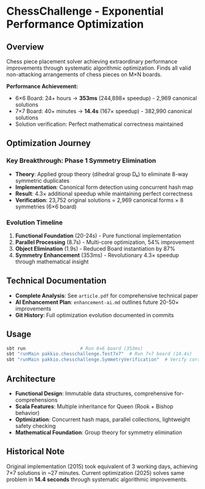 # ChessChallenge - Exponential Performance Optimization

## Overview
Chess piece placement solver achieving extraordinary performance improvements through systematic algorithmic optimization. Finds all valid non-attacking arrangements of chess pieces on M×N boards.

**Performance Achievement:**
- 6×6 Board: 24+ hours → **353ms** (244,898× speedup) - 2,969 canonical solutions
- 7×7 Board: 40+ minutes → **14.4s** (167× speedup) - 382,990 canonical solutions  
- Solution verification: Perfect mathematical correctness maintained

## Optimization Journey

### Key Breakthrough: Phase 1 Symmetry Elimination
- **Theory**: Applied group theory (dihedral group D₄) to eliminate 8-way symmetric duplicates
- **Implementation**: Canonical form detection using concurrent hash map
- **Result**: 4.3× additional speedup while maintaining perfect correctness
- **Verification**: 23,752 original solutions = 2,969 canonical forms × 8 symmetries (6×6 board)

### Evolution Timeline
1. **Functional Foundation** (20-24s) - Pure functional implementation  
2. **Parallel Processing** (8.7s) - Multi-core optimization, 54% improvement
3. **Object Elimination** (1.9s) - Reduced Board instantiation by 87%
4. **Symmetry Enhancement** (353ms) - Revolutionary 4.3× speedup through mathematical insight

## Technical Documentation
- **Complete Analysis**: See `article.pdf` for comprehensive technical paper
- **AI Enhancement Plan**: `enhancement-ai.md` outlines future 20-50× improvements
- **Git History**: Full optimization evolution documented in commits


## Usage
```bash
sbt run                    # Run 6×6 board (353ms)
sbt "runMain pakkio.chesschallenge.Test7x7"  # Run 7×7 board (14.4s)
sbt "runMain pakkio.chesschallenge.SymmetryVerification"  # Verify correctness
```

## Architecture
- **Functional Design**: Immutable data structures, comprehensive for-comprehensions
- **Scala Features**: Multiple inheritance for Queen (Rook + Bishop behavior)
- **Optimization**: Concurrent hash maps, parallel collections, lightweight safety checking
- **Mathematical Foundation**: Group theory for symmetry elimination

## Historical Note
Original implementation (2015) took equivalent of 3 working days, achieving 7×7 solutions in ~27 minutes.
Current optimization (2025) solves same problem in **14.4 seconds** through systematic algorithmic improvements.



